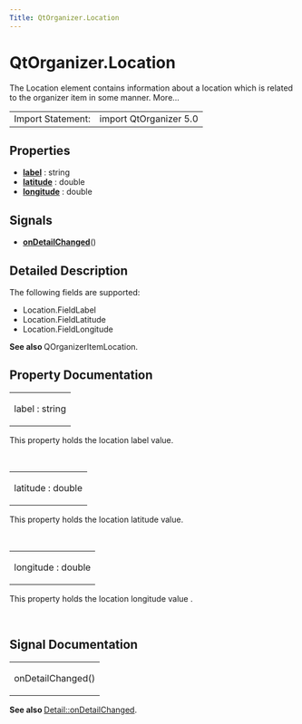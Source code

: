 ```yaml
---
Title: QtOrganizer.Location
---
```


# QtOrganizer.Location

<span class="subtitle"></span>
<!-- $$$Location-brief -->
<p>The Location element contains information about a location which is related to the organizer item in some manner. More...</p>
<!-- @@@Location -->
<table class="alignedsummary">
<tr><td class="memItemLeft rightAlign topAlign"> Import Statement:</td><td class="memItemRight bottomAlign"> import QtOrganizer 5.0</td></tr></table><ul>
</ul>
<h2 id="properties">Properties</h2>
<ul>
<li class="fn"><b><b><a href="#label-prop">label</a></b></b> : string</li>
<li class="fn"><b><b><a href="#latitude-prop">latitude</a></b></b> : double</li>
<li class="fn"><b><b><a href="#longitude-prop">longitude</a></b></b> : double</li>
</ul>
<h2 id="signals">Signals</h2>
<ul>
<li class="fn"><b><b><a href="#onDetailChanged-signal">onDetailChanged</a></b></b>()</li>
</ul>
<!-- $$$Location-description -->
<h2 id="details">Detailed Description</h2>
</p>
<p>The following fields are supported:</p>
<ul>
<li>Location.FieldLabel</li>
<li>Location.FieldLatitude</li>
<li>Location.FieldLongitude</li>
</ul>
<p><b>See also </b>QOrganizerItemLocation.</p>
<!-- @@@Location -->
<h2>Property Documentation</h2>
<!-- $$$label -->
<table class="qmlname"><tr valign="top" id="label-prop"><td class="tblQmlPropNode"><p><span class="name">label</span> : <span class="type">string</span></p></td></tr></table><p>This property holds the location label value.</p>
<!-- @@@label -->
<br/>
<!-- $$$latitude -->
<table class="qmlname"><tr valign="top" id="latitude-prop"><td class="tblQmlPropNode"><p><span class="name">latitude</span> : <span class="type">double</span></p></td></tr></table><p>This property holds the location latitude value.</p>
<!-- @@@latitude -->
<br/>
<!-- $$$longitude -->
<table class="qmlname"><tr valign="top" id="longitude-prop"><td class="tblQmlPropNode"><p><span class="name">longitude</span> : <span class="type">double</span></p></td></tr></table><p>This property holds the location longitude value .</p>
<!-- @@@longitude -->
<br/>
<h2>Signal Documentation</h2>
<!-- $$$onDetailChanged -->
<table class="qmlname"><tr valign="top" id="onDetailChanged-signal"><td class="tblQmlFuncNode"><p><span class="name">onDetailChanged</span>()</p></td></tr></table><p><b>See also </b><a href="QtOrganizer.Detail.md#onDetailChanged-signal">Detail::onDetailChanged</a>.</p>
<!-- @@@onDetailChanged -->
<br/>
